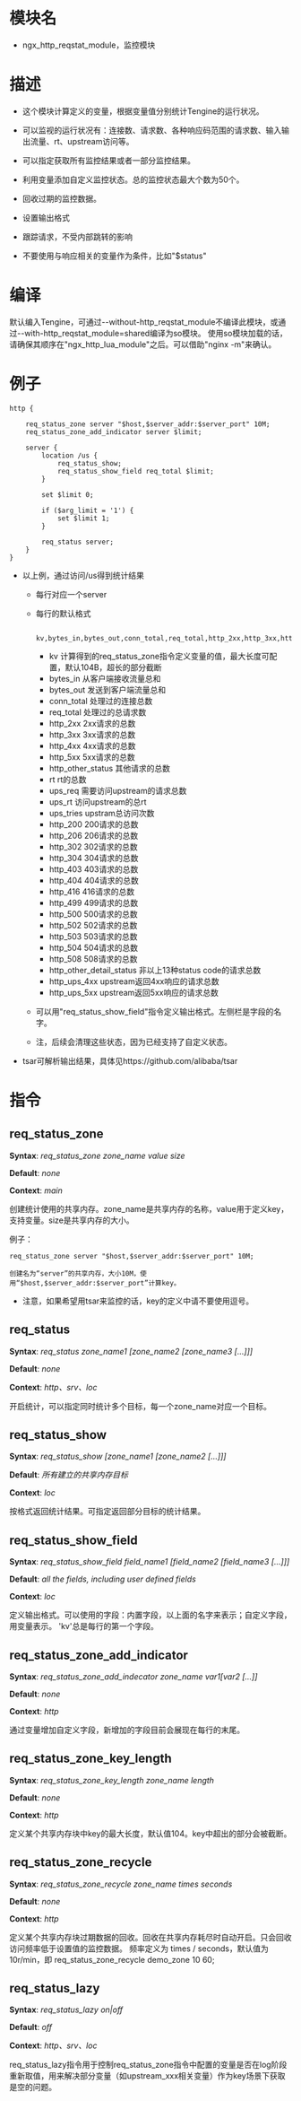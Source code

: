 模块名
====

* ngx_http_reqstat_module，监控模块

描述
===========

* 这个模块计算定义的变量，根据变量值分别统计Tengine的运行状况。

* 可以监视的运行状况有：连接数、请求数、各种响应码范围的请求数、输入输出流量、rt、upstream访问等。

* 可以指定获取所有监控结果或者一部分监控结果。

* 利用变量添加自定义监控状态。总的监控状态最大个数为50个。

* 回收过期的监控数据。

* 设置输出格式

* 跟踪请求，不受内部跳转的影响

* 不要使用与响应相关的变量作为条件，比如"$status"

编译
===========

默认编入Tengine，可通过--without-http_reqstat_module不编译此模块，或通过--with-http_reqstat_module=shared编译为so模块。
使用so模块加载的话，请确保其顺序在"ngx_http_lua_module"之后。可以借助"nginx -m"来确认。

例子
===========

    http {

        req_status_zone server "$host,$server_addr:$server_port" 10M;
        req_status_zone_add_indicator server $limit;

        server {
            location /us {
                req_status_show;
                req_status_show_field req_total $limit;
            }

            set $limit 0;

            if ($arg_limit = '1') {
                set $limit 1;
            }

            req_status server;
        }
    }

* 以上例，通过访问/us得到统计结果

    * 每行对应一个server

    * 每行的默认格式

            kv,bytes_in,bytes_out,conn_total,req_total,http_2xx,http_3xx,http_4xx,http_5xx,http_other_status,rt,ups_req,ups_rt,ups_tries,http_200,http_206,http_302,http_304,http_403,http_404,http_416,http_499,http_500,http_502,http_503,http_504,http_508,http_other_detail_status,http_ups_4xx,http_ups_5xx

        * kv                计算得到的req_status_zone指令定义变量的值，最大长度可配置，默认104B，超长的部分截断
        * bytes_in          从客户端接收流量总和
        * bytes_out         发送到客户端流量总和
        * conn_total        处理过的连接总数
        * req_total         处理过的总请求数
        * http_2xx          2xx请求的总数
        * http_3xx          3xx请求的总数
        * http_4xx          4xx请求的总数
        * http_5xx          5xx请求的总数
        * http_other_status 其他请求的总数
        * rt                rt的总数
        * ups_req           需要访问upstream的请求总数
        * ups_rt            访问upstream的总rt
        * ups_tries         upstram总访问次数
        * http_200          200请求的总数
        * http_206          206请求的总数
        * http_302          302请求的总数
        * http_304          304请求的总数
        * http_403          403请求的总数
        * http_404          404请求的总数
        * http_416          416请求的总数
        * http_499          499请求的总数
        * http_500          500请求的总数
        * http_502          502请求的总数
        * http_503          503请求的总数
        * http_504          504请求的总数
        * http_508          508请求的总数
        * http_other_detail_status    非以上13种status code的请求总数
        * http_ups_4xx      upstream返回4xx响应的请求总数
        * http_ups_5xx      upstream返回5xx响应的请求总数

    * 可以用"req_status_show_field"指令定义输出格式。左侧栏是字段的名字。

    * 注，后续会清理这些状态，因为已经支持了自定义状态。

* tsar可解析输出结果，具体见https://github.com/alibaba/tsar

指令
==========

req_status_zone
-------------------------

**Syntax**: *req_status_zone zone_name value size*

**Default**: *none*

**Context**: *main*

创建统计使用的共享内存。zone_name是共享内存的名称，value用于定义key，支持变量。size是共享内存的大小。

例子：

    req_status_zone server "$host,$server_addr:$server_port" 10M;

    创建名为“server”的共享内存，大小10M，使用“$host,$server_addr:$server_port”计算key。

* 注意，如果希望用tsar来监控的话，key的定义中请不要使用逗号。


req_status
-------------------------

**Syntax**: *req_status zone_name1 [zone_name2 [zone_name3 [...]]]*

**Default**: *none*

**Context**: *http、srv、loc*

开启统计，可以指定同时统计多个目标，每一个zone_name对应一个目标。


req_status_show
-------------------------

**Syntax**: *req_status_show [zone_name1 [zone_name2 [...]]]*

**Default**: *所有建立的共享内存目标*

**Context**: *loc*

按格式返回统计结果。可指定返回部分目标的统计结果。


req_status_show_field
-------------------------------
**Syntax**: *req_status_show_field field_name1 [field_name2 [field_name3 [...]]]*

**Default**: *all the fields, including user defined fields*

**Context**: *loc*

定义输出格式。可以使用的字段：内置字段，以上面的名字来表示；自定义字段，用变量表示。
'kv'总是每行的第一个字段。


req_status_zone_add_indicator
--------------------------------

**Syntax**: *req_status_zone_add_indecator zone_name $var1 [$var2 [...]]*

**Default**: *none*

**Context**: *http*

通过变量增加自定义字段，新增加的字段目前会展现在每行的末尾。


req_status_zone_key_length
-------------------------------

**Syntax**: *req_status_zone_key_length zone_name length*

**Default**: *none*

**Context**: *http*

定义某个共享内存块中key的最大长度，默认值104。key中超出的部分会被截断。


req_status_zone_recycle
-------------------------------

**Syntax**: *req_status_zone_recycle zone_name times seconds*

**Default**: *none*

**Context**: *http*

定义某个共享内存块过期数据的回收。回收在共享内存耗尽时自动开启。只会回收访问频率低于设置值的监控数据。
频率定义为 times / seconds，默认值为10r/min，即
     req_status_zone_recycle demo_zone 10 60;


req_status_lazy
-------------------------------

**Syntax**: *req_status_lazy on|off*

**Default**: *off*

**Context**: *http、srv、loc*

req_status_lazy指令用于控制req_status_zone指令中配置的变量是否在log阶段重新取值，用来解决部分变量（如upstream_xxx相关变量）作为key场景下获取是空的问题。
